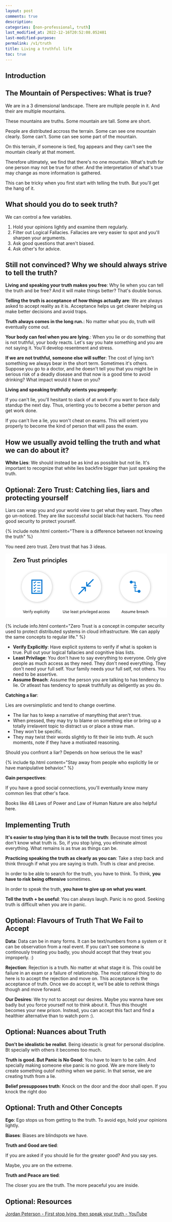 ```yaml
---
layout: post
comments: true
description: 
categories: [non-professional, truth]
last_modified_at: 2022-12-16T20:52:08.052481
last-modified-purpose:
permalink: /v1/truth
title: Living a truthful life
toc: true
---
```


## Introduction

## **The Mountain of Perspectives**: What is true?

We are in a 3 dimensional landscape. There are multiple people in it. And their are multiple mountains.

These mountains are truths. Some mountain are tall. Some are short.

People are distributed accross the terrain. Some can see one mountain clearly. Some can't. Some can see some part of the mountain.

On this terrain, if someone is tied, fog appears and they can't see the mountain clearly at that moment.

Therefore ultimately, we find that there's no one mountain. What's truth for one person may not be true for other. And the interpretation of what's true may change as more information is gathered.

This can be tricky when you first start with telling the truth. But you'll get the hang of it.

## What should you do to seek truth?

We can control a few variables.

1. Hold your opinions lightly and examine them regularly.
2. Filter out Logical Fallacies. Fallacies are very easier to spot and you'll sharpen your arguments.
3. Ask good questions that aren't biased.
4. Ask other's for advice.

## Still not convinced? Why we should always strive to tell the truth?

**Living and speaking your truth makes you free**: Why lie when you can tell the truth and be free? And it will make things better? That's double bonus.

**Telling the truth is acceptance of how things actually are**: We are always asked to accept reality as it is. Acceptance helps us get clearer helping us make better decisions and avoid traps.

**Truth always comes in the long run.**: No matter what you do, truth will eventually come out.

**Your body can feel when you are lying**.: When you lie or do something that is not truthful, your body reacts. Let's say you hate something and you are not saying it. You'll develop resentment and stress.

**If we are not truthful, someone else will suffer**: The cost of lying isn't something we always bear in the short term. Sometimes it's others. Suppose you go to a doctor, and he doesn't tell you that you might be in serious risk of a deadly disease and that now is a good time to avoid drinking? What impact would it have on you?

**Living and speaking truthfully orients you properly**:

If you can't lie, you'll hesitant to slack of at work if you want to face daily standup the next day. Thus, orienting you to become a better person and get work done.

If you can't live a lie, you won't cheat on exams. This will orient you properly to become the kind of person that will pass the exam.

## How we usually avoid telling the truth and what we can do about it?

**White Lies**: We should instead be as kind as possible but not lie. It's important to recognize that white lies backfire bigger than just speaking the truth.

## **Optional**: Zero Trust: Catching lies, liars and protecting yourself

Liars can wrap you and your world view to get what they want. They often go un-noticed. They are like successful social black-hat hackers. You need good security to protect yourself.

{% include note.html content="There is a difference between not knowing the truth" %}

You need zero trust. Zero trust that has 3 ideas.

![Zero Trust](/images/v1-truth/zero-trust.png)

{% include info.html content="Zero Trust is a concept in computer security used to protect distributed systems in cloud infrastructure. We can apply the same concepts to regular life." %}

- **Verify Explicitly**: Have explicit systems to verify if what is spoken is true. Pull out your logical fallacies and cognitive bias lists.
- **Least Privilage**: You don't have to say everything to everyone. Only give people as much access as they need. They don't need everything. They don't need your full self. Your family needs your full self, not others. You need to be assertive.
- **Assume Breach**: Assume the person you are talking to has tendency to lie. Or atleast has tendency to speak truthfully as deligently as you do.

**Catching a liar**:

Lies are oversimplistic and tend to change overtime.

- The liar has to keep a narrative of manything that aren't true.
- When pressed, they may try to blame on something else or bring up a totally irrelavent topic to distract us or place a straw man.
- They won't be specific.
- They may twist their words slightly to fit their lie into truth. At such moments, note if they have a motivated reasoning.

Should you confront a liar? Depends on how serious the lie was?

{% include tip.html content="Stay away from people who explicitly lie or have manipulative behavior." %}

**Gain perspectives**:

If you have a good social connections, you'll eventually know many common lies that other's face.

Books like 48 Laws of Power and Law of Human Nature are also helpful here.

## Implementing Truth

**It's easier to stop lying than it is to tell the truth**: Because most times you don't know what truth is. So, if you stop lying, you eliminate almost everything. What remains is as true as things can be.

**Practicing speaking the truth as clearly as you can**: Take a step back and think through if what you are saying is truth. Truth is clear and precise.

In order to be able to search for the truth, you have to think. To think, **you have to risk being offensive** sometimes.

In order to speak the truth, **you have to give up on what you want**.

**Tell the truth + be useful**: You can always laugh. Panic is no good. Seeking truth is difficult when you are in panic.

## Optional: Flavours of Truth That We Fail to Accept

**Data**: Data can be in many forms. It can be text/numbers from a system or it can be observation from a real event. If you can't see someone is continously treating you badly, you should accept that they treat you improperly. :)

**Rejection**: Rejection is a truth. No matter at what stage it is. This could be failure in an exam or a failure of relationship. The most rational thing to do here is to accept the rejection and move on. This acceptance is the acceptance of truth. Once we do accept it, we'll be able to rethink things though and move forward.

**Our Desires**: We try not to accept our desires. Maybe you wanna have sex badly but you force yourself not to think about it. Thus this thought becomes your new prison. Instead, you can accept this fact and find a healthier alternative than to watch porn :).

## Optional: Nuances about Truth

**Don’t be idealistic be realist**. Being ideastic is great for personal discipline. Bt specially with others it becomes too much.

**Truth is good. But Panic is No Good**: You have to learn to be calm. And specially making someone else panic is no good. We are more likely to create something outof nothing when we panic. In that sense, we are creating truth from a lie.

**Belief presupposes truth**: Knock on the door and the door shall open. If you knock the right doo

## Optional: Truth and Other Concepts

**Ego**: Ego stops us from getting to the truth. To avoid ego, hold your opinions lightly.

**Biases**: Biases are blindspots we have.

**Truth and Good are tied**:

If you are asked if you should lie for the greater good? And you say yes.

Maybe, you are on the extreme.

**Truth and Peace are tied**:

The closer you are the truth. The more peaceful you are inside.

## Optional: Resources

[Jordan Peterson - First stop lying, then speak your truth - YouTube](https://www.youtube.com/watch?v=EfEK-Pmi7v0)